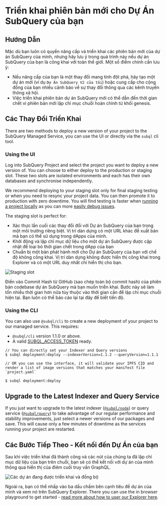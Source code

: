 # Triển khai phiên bản mới cho Dự Án SubQuery của bạn

## Hướng Dẫn

Mặc dù bạn luôn có quyền nâng cấp và triển khai các phiên bản mới của dự án SubQuery của mình, nhưng hãy lưu ý trong quá trình này nếu dự án SubQuery của bạn là công khai với toàn thế giới. Một số điểm chính cần lưu ý:

- Nếu nâng cấp của bạn là một thay đổi mang tính đột phá, hãy tạo một dự án mới (ví dụ `Dự Án SubQuery V2 của tôi`) hoặc cung cấp cho cộng đồng của bạn nhiều cảnh báo về sự thay đổi thông qua các kênh truyền thông xã hội.
- Việc triển khai phiên bản dự án SubQuery mới có thể dẫn đến thời gian chết vì phiên bản mới lập chỉ mục chuỗi hoàn chỉnh từ khối genesis.

## Các Thay Đổi Triển Khai

There are two methods to deploy a new version of your project to the SubQuery Managed Service, you can use the UI or directly via the `subql` cli tool.

### Using the UI

Log into SubQuery Project and select the project you want to deploy a new version of. You can choose to either deploy to the production or staging slot. These two slots are isolated environments and each has their own databases and synchronise independently.

We recommend deploying to your staging slot only for final staging testing or when you need to resync your project data. You can then promote it to production with zero downtime. You will find testing is faster when [running a project locally](../run_publish/run.md) as you can more [easily debug issues](../academy/tutorials_examples/debug-projects.md).

The staging slot is perfect for:

- Xác thực lần cuối các thay đổi đối với Dự án SubQuery của bạn trong một môi trường riêng biệt. Vị trí dàn dựng có một URL khác để xuất bản mà bạn có thể sử dụng trong dApps của mình.
- Khởi động và lập chỉ mục dữ liệu cho một dự án SubQuery được cập nhật để loại bỏ thời gian chết trong dApp của bạn
- Chuẩn bị một bản phát hành mới cho Dự án SubQuery của bạn với chế độ không công khai. Vị trí dàn dựng không được hiển thị công khai trong Explorer và có một URL duy nhất chỉ hiển thị cho bạn.

![Staging slot](/assets/img/staging_slot.png)

Điền vào Commit Hash từ GitHub (sao chép toàn bộ commit hash) của phiên bản codebase dự án SubQuery mà bạn muốn triển khai. Bước này sẽ làm tốn nhiều thời gian hơn nữa tùy thuộc vào thời gian cần để lập chỉ mục chuỗi hiện tại. Bạn luôn có thể báo cáo lại tại đây để biết tiến độ.

### Using the CLI

You can also use `@subql/cli` to create a new deployment of your project to our managed service. This requires:

- `@subql/cli` version 1.1.0 or above.
- A valid [SUBQL_ACCESS_TOKEN](/docs/run_publish/ipfs.md#prepare-your-subqlaccesstoken) ready.

```shell
// You can directly set your Indexer and Query versions
$ subql deployment:deploy --indexerVersion=1.1.2 --queryVersion=1.1.1

// OR you can use the interface, it will validate your IPFS CID and render a list of image versions that matches your manifest file `project.yaml`

$ subql deployment:deploy
```

## Upgrade to the Latest Indexer and Query Service

If you just want to upgrade to the latest indexer ([`@subql/node`](https://www.npmjs.com/package/@subql/node)) or query service ([`@subql/query`](https://www.npmjs.com/package/@subql/query)) to take advantage of our regular performance and stability improvements, just select a newer versions of our packages and save. This will cause only a few minutes of downtime as the services running your project are restarted.

## Các Bước Tiếp Theo - Kết nối đến Dự Án của bạn

Sau khi việc triển khai đã thành công và các nút của chúng ta đã lập chỉ mục dữ liệu của bạn trên chuỗi, bạn sẽ có thể kết nối với dự án của mình thông qua hiển thị của điêm cuối truy vấn GraphQL.

![Các dự án đang được triển khai và đồng bộ](/assets/img/projects-deploy-sync.png)

Ngoài ra, bạn có thể nhấp vào ba dấu chấm bên cạnh tiêu đề dự án của mình và xem nó trên SubQuery Explorer. There you can use the in browser playground to get started - [read more about how to user our Explorer here](../run_publish/query.md).
